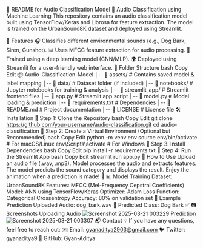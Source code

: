 📝 README for Audio Classification Model
🎵 Audio Classification using Machine Learning
This repository contains an audio classification model built using TensorFlow/Keras and Librosa for feature extraction. The model is trained on the UrbanSound8K dataset and deployed using Streamlit.

📌 Features
🎧 Classifies different environmental sounds (e.g., Dog Bark, Siren, Gunshot).
📊 Uses MFCC feature extraction for audio processing.
🧠 Trained using a deep learning model (CNN/MLP).
🌍 Deployed using Streamlit for a user-friendly web interface.
📂 Folder Structure
bash
Copy
Edit
📦 Audio-Classification-Model
│-- 📁 assets/                # Contains saved model & label mapping
│-- 📁 data/                  # Dataset folder (if included)
│-- 📁 notebooks/             # Jupyter notebooks for training & analysis
│-- 📁 streamlit_app/         # Streamlit frontend files
│-- 📜 app.py                 # Streamlit app script
│-- 📜 model.py               # Model loading & prediction
│-- 📜 requirements.txt       # Dependencies
│-- 📜 README.md              # Project documentation
│-- 📜 LICENSE                # License file
🛠 Installation
🔹 Step 1: Clone the Repository
bash
Copy
Edit
git clone https://github.com/your-username/audio-classification.git
cd audio-classification
🔹 Step 2: Create a Virtual Environment (Optional but Recommended)
bash
Copy
Edit
python -m venv env
source env/bin/activate   # For macOS/Linux
env\Scripts\activate      # For Windows
🔹 Step 3: Install Dependencies
bash
Copy
Edit
pip install -r requirements.txt
🔹 Step 4: Run the Streamlit App
bash
Copy
Edit
streamlit run app.py
🎤 How to Use
Upload an audio file (.wav, .mp3).
Model processes the audio and extracts features.
The model predicts the sound category and displays the result.
Enjoy the animation when a prediction is made! 🎉
📊 Model Training
Dataset: UrbanSound8K
Features: MFCC (Mel-Frequency Cepstral Coefficients)
Model: ANN using TensorFlow/Keras
Optimizer: Adam
Loss Function: Categorical Crossentropy
Accuracy: 80% on validation set
📌 Example Prediction
Uploaded Audio: dog_bark.wav
🎤 Predicted Class: Dog Bark ✅
📷 Screenshots
Uploading Audio
![Screenshot 2025-03-21 003229](https://github.com/user-attachments/assets/00c7b814-b493-4da9-ae9c-0b34a37389cb)
Prediction
![Screenshot 2025-03-21 003307](https://github.com/user-attachments/assets/c581bdf7-ce79-4395-9e59-a9c8ca54e81e)
📬 Contact
💡 If you have any questions, feel free to reach out:
✉️ Email: gyanaditya2903@gmail.com
🐦 Twitter: gyanaditya9
🔗 GitHub: Gyan-Aditya
